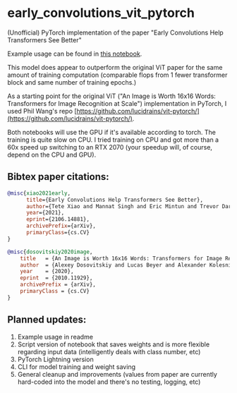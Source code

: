 # early_convolutions_vit_pytorch
(Unofficial) PyTorch implementation of the paper "Early Convolutions Help Transformers See Better"

Example usage can be found in [this notebook](notebooks/cats_and_dogs_early_conv.ipynb).

This model does appear to outperform the original ViT paper for the same amount of training computation (comparable flops from 1 fewer transformer block and same number of training epochs.)

As a starting point for the original ViT ("An Image is Worth 16x16 Words: Transformers for Image Recognition at Scale") implementation in PyTorch, I used Phil Wang's repo [https://github.com/lucidrains/vit-pytorch/](https://github.com/lucidrains/vit-pytorch/).

Both notebooks will use the GPU if it's available according to torch. The training is quite slow on CPU. I tried training on CPU and got more than a 60x speed up switching to an RTX 2070 (your speedup will, of course, depend on the CPU and GPU).

## Bibtex paper citations:
```bibtex
@misc{xiao2021early,
      title={Early Convolutions Help Transformers See Better}, 
      author={Tete Xiao and Mannat Singh and Eric Mintun and Trevor Darrell and Piotr Dollár and Ross Girshick},
      year={2021},
      eprint={2106.14881},
      archivePrefix={arXiv},
      primaryClass={cs.CV}
}
```

```bibtex
@misc{dosovitskiy2020image,
    title   = {An Image is Worth 16x16 Words: Transformers for Image Recognition at Scale},
    author  = {Alexey Dosovitskiy and Lucas Beyer and Alexander Kolesnikov and Dirk Weissenborn and Xiaohua Zhai and Thomas Unterthiner and Mostafa Dehghani and Matthias Minderer and Georg Heigold and Sylvain Gelly and Jakob Uszkoreit and Neil Houlsby},
    year    = {2020},
    eprint  = {2010.11929},
    archivePrefix = {arXiv},
    primaryClass = {cs.CV}
}
```

## Planned updates:
1. Example usage in readme
2. Script version of notebook that saves weights and is more flexible regarding input data (intelligently deals with class number, etc)
3. PyTorch Lightning version
4. CLI for model training and weight saving
5. General cleanup and improvements (values from paper are currently hard-coded into the model and there's no testing, logging, etc)